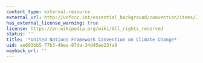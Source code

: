 ```yaml
---
content_type: external-resource
external_url: http://unfccc.int/essential_background/convention/items/2627.php
has_external_license_warning: true
license: https://en.wikipedia.org/wiki/All_rights_reserved
status: ''
title: '*United Nations Framework Convention on Climate Change*'
uid: ae693bb5-77b3-4bee-87da-34d45ee23fa0
wayback_url: ''
---
```

